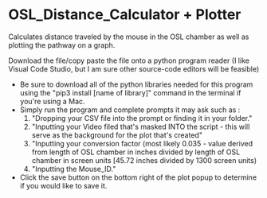 # OSL_Distance_Calculator + Plotter
Calculates distance traveled by the mouse in the OSL chamber as well as plotting the pathway on a graph. 

Download the file/copy paste the file onto a python program reader (I like Visual Code Studio, but I am sure other source-code editors will be feasible) 

- Be sure to download all of the python libraries needed for this program using the "pip3 install [name of library]" command in the terminal if you're using a Mac.
- Simply run the program and complete prompts it may ask such as :
  1. "Dropping your CSV file into the prompt or finding it in your folder."
  2. "Inputting your Video filed that's masked INTO the script - this will serve as the background for the plot that's created" 
  3. "Inputting your conversion factor (most likely 0.035 - value derived from length of OSL chamber in inches divided by length of OSL chamber in screen units [45.72 inches divided by 1300 screen units)
  4. "Inputting the Mouse_ID."
- Click the save button on the bottom right of the plot popup to determine if you would like to save it.

